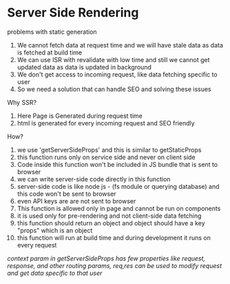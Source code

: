 # Server Side Rendering


problems with static generation
1. We cannot fetch data at request time and we will have stale data as data is fetched at build time
2. We can use ISR with revalidate with low time and still we cannot get updated data as data is updated in background
3. We don't get access to incoming request, like data fetching specific to user
4. So we need a solution that can handle SEO and solving these issues

Why SSR? 
1. Here Page is Generated during request time
2. html is generated for every incoming request and SEO friendly

How?
1. we use 'getServerSideProps' and this is similar to getStaticProps 
1. this function runs only on service side and never on client side
2. Code inside this function won't be included in JS bundle that is sent to browser
3. we can write server-side code directly in this function
4. server-side code is like node js - (fs module or querying database) and this code won't be sent to browser
5. even API keys are are not sent to browser
6. This function is allowed only in page and cannot be run on components
7. it is used only for pre-rendering and not client-side data fetching
8. this function should return an object and object should have a key "props" which is an object
9. this function will run at build time and during development it runs on every request


*context param in getServerSideProps has few properties like request, response, and other routing params, req,res can be used to modify request and get data specific to that user*